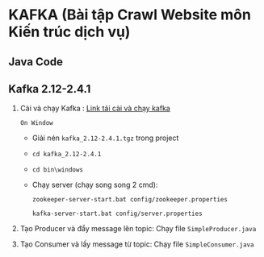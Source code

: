 # KAFKA (Bài tập Crawl Website môn Kiến trúc dịch vụ)

## Java Code

## Kafka 2.12-2.4.1

1. Cài và chạy Kafka :
   [Link tải cài và chạy kafka](https://kafka.apache.org/quickstart)

   `On Window`

   + Giải nén `kafka_2.12-2.4.1.tgz` trong project
   + `cd kafka_2.12-2.4.1` 
   + `cd bin\windows` 
   + Chạy server (chạy song song 2 cmd):

   		`zookeeper-server-start.bat config/zookeeper.properties`
	
   		`kafka-server-start.bat config/server.properties`

2. Tạo Producer và đẩy message lên topic:
   Chạy file `SimpleProducer.java`

3. Tạo Consumer và lấy message từ topic:
   Chạy file `SimpleConsumer.java`
